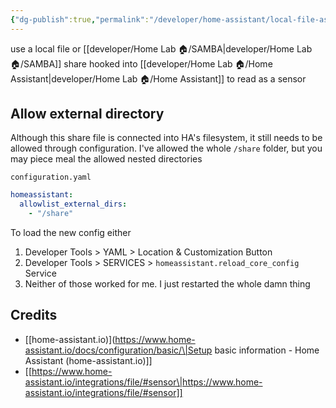 ```yaml
---
{"dg-publish":true,"permalink":"/developer/home-assistant/local-file-as-sensor/","noteIcon":""}
---
```


use a local file or [[developer/Home Lab 🏠/SAMBA\|developer/Home Lab 🏠/SAMBA]] share hooked into [[developer/Home Lab 🏠/Home Assistant\|developer/Home Lab 🏠/Home Assistant]] to read as a sensor


## Allow external directory 

Although this share file is connected into HA's filesystem, it still needs to be allowed through configuration. I've allowed the whole `/share` folder, but you may piece meal the allowed nested directories 

`configuration.yaml`
```yml
homeassistant:
  allowlist_external_dirs:
    - "/share"
```

To load the new config either
1. Developer Tools > YAML > Location & Customization Button
2. Developer Tools > SERVICES > `homeassistant.reload_core_config` Service
3. Neither of those worked for me. I just restarted the whole damn thing
## Credits
- [[home-assistant.io)](https://www.home-assistant.io/docs/configuration/basic/\|Setup basic information - Home Assistant (home-assistant.io)]]
- [[https://www.home-assistant.io/integrations/file/#sensor\|https://www.home-assistant.io/integrations/file/#sensor]]